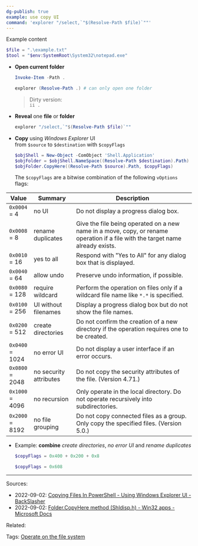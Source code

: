```yaml
---
dg-publish: true
example: use copy UI
command: 'explorer "/select,`"$(Resolve-Path $file)`""'
---
```

Example content
```powershell
$file = ".\example.txt"
$tool = "$env:SystemRoot\System32\notepad.exe"
```

- **Open current folder**
    ```powershell
    Invoke-Item -Path .
    ```
    ```powershell
    explorer (Resolve-Path .) # can only open one folder
    ```
    > Dirty version:  
    > `ii .`

- **Reveal** one **file** or **folder**
    ```powershell
    explorer "/select,`"$(Resolve-Path $file)`""
    ```

- **Copy** using _Windows Explorer_ UI  
    from `$source` to `$destination` with `$copyFlags`
	```powershell
	$objShell = New-Object -ComObject 'Shell.Application'    
	$objFolder = $objShell.NameSpace((Resolve-Path $destination).Path)
	$objFolder.CopyHere((Resolve-Path $source).Path, $copyFlags)
	```

    The `$copyFlags` are a bitwise combination of the following `vOptions` flags:

| Value                | Summary                | Description                                                                                                                    |
| -------------------- | ---------------------- | ------------------------------------------------------------------------------------------------------------------------------ |
| `0x0004` <br> = 4    | no UI                  | Do not display a progress dialog box.                                                                                          |
| `0x0008` <br> = 8    | rename duplicates      | Give the file being operated on a new name in a move, copy, or rename operation if a file with the target name already exists. |
| `0x0010` <br> = 16   | yes to all             | Respond with "Yes to All" for any dialog box that is displayed.                                                                |
| `0x0040` <br> = 64   | allow undo             | Preserve undo information, if possible.                                                                                        |
| `0x0080` <br> = 128  | require wildcard       | Perform the operation on files only if a wildcard file name like `*.*` is specified.                                           |
| `0x0100` <br> = 256  | UI without filenames   | Display a progress dialog box but do not show the file names.                                                                  |
| `0x0200` <br> = 512  | create directories     | Do not confirm the creation of a new directory if the operation requires one to be created.                                    |
| `0x0400` <br> = 1024 | no error UI            | Do not display a user interface if an error occurs.                                                                            |
| `0x0800` <br> = 2048 | no security attributes | Do not copy the security attributes of the file. (Version 4.71.)                                                               |
| `0x1000` <br> = 4096 | no recursion           | Only operate in the local directory. Do not operate recursively into subdirectories.                                           |
| `0x2000` <br> = 8192 | no file grouping       | Do not copy connected files as a group. Only copy the specified files. (Version 5.0.)                                          |

- Example: **combine** _create directories_, _no error UI_ and _rename duplicates_
    ```powershell
    $copyFlags = 0x400 + 0x200 + 0x8
    ```
    ```powershell
    $copyFlags = 0x608
    ```


---


Sources:
- 2022-09-02: [Copying Files In PowerShell - Using Windows Explorer UI - BackSlasher](https://blog.backslasher.net/copying-files-in-powershell-using-windows-explorer-ui.html)
- 2022-09-02: [Folder.CopyHere method (Shldisp.h) - Win32 apps - Microsoft Docs](https://docs.microsoft.com/en-us/windows/win32/shell/folder-copyhere)

Related:

Tags:
[Operate on the file system](Operate%20on%20the%20file%20system.md)